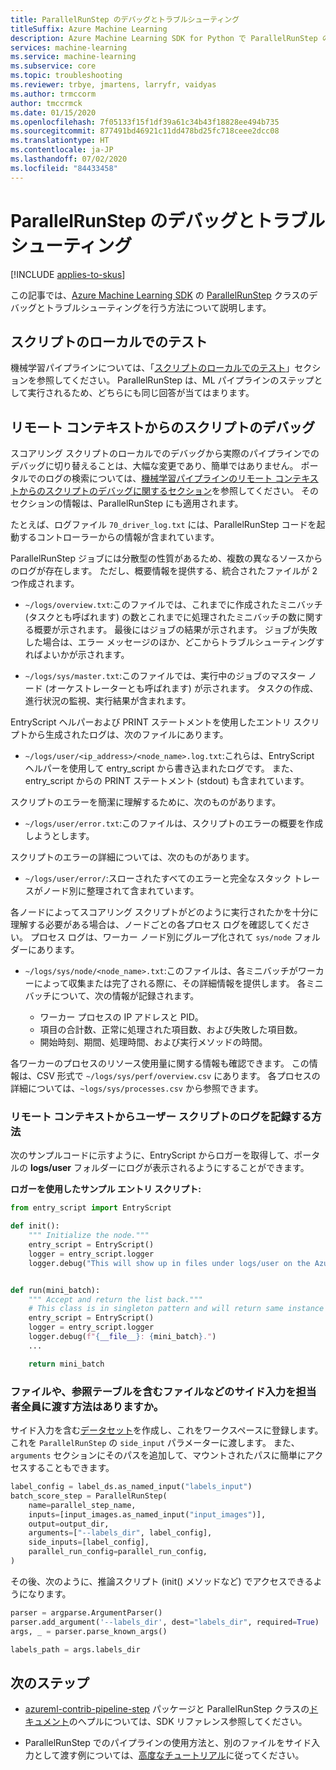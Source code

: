 ```yaml
---
title: ParallelRunStep のデバッグとトラブルシューティング
titleSuffix: Azure Machine Learning
description: Azure Machine Learning SDK for Python で ParallelRunStep の機械学習パイプラインのデバッグとトラブルシューティングを行います。 パイプラインを使用した開発によくある落とし穴と、リモートからの実行前および実行中にスクリプトをデバッグする際に役立つヒントについて説明します。
services: machine-learning
ms.service: machine-learning
ms.subservice: core
ms.topic: troubleshooting
ms.reviewer: trbye, jmartens, larryfr, vaidyas
ms.author: trmccorm
author: tmccrmck
ms.date: 01/15/2020
ms.openlocfilehash: 7f05133f15f1df39a61c34b43f18828ee494b735
ms.sourcegitcommit: 877491bd46921c11dd478bd25fc718ceee2dcc08
ms.translationtype: HT
ms.contentlocale: ja-JP
ms.lasthandoff: 07/02/2020
ms.locfileid: "84433458"
---
```

# <a name="debug-and-troubleshoot-parallelrunstep"></a>ParallelRunStep のデバッグとトラブルシューティング
[!INCLUDE [applies-to-skus](../../includes/aml-applies-to-basic-enterprise-sku.md)]

この記事では、[Azure Machine Learning SDK](https://docs.microsoft.com/python/api/overview/azure/ml/intro?view=azure-ml-py) の [ParallelRunStep](https://docs.microsoft.com/python/api/azureml-contrib-pipeline-steps/azureml.contrib.pipeline.steps.parallel_run_step.parallelrunstep?view=azure-ml-py) クラスのデバッグとトラブルシューティングを行う方法について説明します。

## <a name="testing-scripts-locally"></a>スクリプトのローカルでのテスト

機械学習パイプラインについては、「[スクリプトのローカルでのテスト](how-to-debug-pipelines.md#testing-scripts-locally)」セクションを参照してください。 ParallelRunStep は、ML パイプラインのステップとして実行されるため、どちらにも同じ回答が当てはまります。

## <a name="debugging-scripts-from-remote-context"></a>リモート コンテキストからのスクリプトのデバッグ

スコアリング スクリプトのローカルでのデバッグから実際のパイプラインでのデバッグに切り替えることは、大幅な変更であり、簡単ではありません。 ポータルでのログの検索については、[機械学習パイプラインのリモート コンテキストからのスクリプトのデバッグに関するセクション](how-to-debug-pipelines.md#debugging-scripts-from-remote-context)を参照してください。 そのセクションの情報は、ParallelRunStep にも適用されます。

たとえば、ログファイル `70_driver_log.txt` には、ParallelRunStep コードを起動するコントローラーからの情報が含まれています。

ParallelRunStep ジョブには分散型の性質があるため、複数の異なるソースからのログが存在します。 ただし、概要情報を提供する、統合されたファイルが 2 つ作成されます。

- `~/logs/overview.txt`:このファイルでは、これまでに作成されたミニバッチ (タスクとも呼ばれます) の数とこれまでに処理されたミニバッチの数に関する概要が示されます。 最後にはジョブの結果が示されます。 ジョブが失敗した場合は、エラー メッセージのほか、どこからトラブルシューティングすればよいかが示されます。

- `~/logs/sys/master.txt`:このファイルでは、実行中のジョブのマスター ノード (オーケストレーターとも呼ばれます) が示されます。 タスクの作成、進行状況の監視、実行結果が含まれます。

EntryScript ヘルパーおよび PRINT ステートメントを使用したエントリ スクリプトから生成されたログは、次のファイルにあります。

- `~/logs/user/<ip_address>/<node_name>.log.txt`:これらは、EntryScript ヘルパーを使用して entry_script から書き込まれたログです。 また、entry_script からの PRINT ステートメント (stdout) も含まれています。

スクリプトのエラーを簡潔に理解するために、次のものがあります。

- `~/logs/user/error.txt`:このファイルは、スクリプトのエラーの概要を作成しようとします。

スクリプトのエラーの詳細については、次のものがあります。

- `~/logs/user/error/`:スローされたすべてのエラーと完全なスタック トレースがノード別に整理されて含まれています。

各ノードによってスコアリング スクリプトがどのように実行されたかを十分に理解する必要がある場合は、ノードごとの各プロセス ログを確認してください。 プロセス ログは、ワーカー ノード別にグループ化されて `sys/node` フォルダーにあります。

- `~/logs/sys/node/<node_name>.txt`:このファイルは、各ミニバッチがワーカーによって収集または完了される際に、その詳細情報を提供します。 各ミニバッチについて、次の情報が記録されます。

    - ワーカー プロセスの IP アドレスと PID。 
    - 項目の合計数、正常に処理された項目数、および失敗した項目数。
    - 開始時刻、期間、処理時間、および実行メソッドの時間。

各ワーカーのプロセスのリソース使用量に関する情報も確認できます。 この情報は、CSV 形式で `~/logs/sys/perf/overview.csv` にあります。 各プロセスの詳細については、`~logs/sys/processes.csv` から参照できます。

### <a name="how-do-i-log-from-my-user-script-from-a-remote-context"></a>リモート コンテキストからユーザー スクリプトのログを記録する方法
次のサンプルコードに示すように、EntryScript からロガーを取得して、ポータルの **logs/user** フォルダーにログが表示されるようにすることができます。

**ロガーを使用したサンプル エントリ スクリプト:**
```python
from entry_script import EntryScript

def init():
    """ Initialize the node."""
    entry_script = EntryScript()
    logger = entry_script.logger
    logger.debug("This will show up in files under logs/user on the Azure portal.")


def run(mini_batch):
    """ Accept and return the list back."""
    # This class is in singleton pattern and will return same instance as the one in init()
    entry_script = EntryScript()
    logger = entry_script.logger
    logger.debug(f"{__file__}: {mini_batch}.")
    ...

    return mini_batch
```

### <a name="how-could-i-pass-a-side-input-such-as-a-file-or-files-containing-a-lookup-table-to-all-my-workers"></a>ファイルや、参照テーブルを含むファイルなどのサイド入力を担当者全員に渡す方法はありますか。

サイド入力を含む[データセット](https://docs.microsoft.com/python/api/azureml-core/azureml.core.dataset.dataset?view=azure-ml-py)を作成し、これをワークスペースに登録します。 これを `ParallelRunStep` の `side_input` パラメーターに渡します。 また、`arguments` セクションにそのパスを追加して、マウントされたパスに簡単にアクセスすることもできます。

```python
label_config = label_ds.as_named_input("labels_input")
batch_score_step = ParallelRunStep(
    name=parallel_step_name,
    inputs=[input_images.as_named_input("input_images")],
    output=output_dir,
    arguments=["--labels_dir", label_config],
    side_inputs=[label_config],
    parallel_run_config=parallel_run_config,
)
```

その後、次のように、推論スクリプト (init() メソッドなど) でアクセスできるようになります。

```python
parser = argparse.ArgumentParser()
parser.add_argument('--labels_dir', dest="labels_dir", required=True)
args, _ = parser.parse_known_args()

labels_path = args.labels_dir
```

## <a name="next-steps"></a>次のステップ

* [azureml-contrib-pipeline-step](https://docs.microsoft.com/python/api/azureml-contrib-pipeline-steps/azureml.contrib.pipeline.steps?view=azure-ml-py) パッケージと ParallelRunStep クラスの[ドキュメント](https://docs.microsoft.com/python/api/azureml-contrib-pipeline-steps/azureml.contrib.pipeline.steps.parallelrunstep?view=azure-ml-py)のへプルについては、SDK リファレンス参照してください。

* ParallelRunStep でのパイプラインの使用方法と、別のファイルをサイド入力として渡す例については、[高度なチュートリアル](tutorial-pipeline-batch-scoring-classification.md)に従ってください。 
